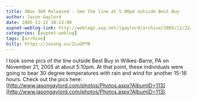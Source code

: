 ```yaml
---
title: XBox 360 Released - See the line at 5:00pm outside Best Buy
author: Jason Gaylord
date: 2005-11-22 10:13:00
aspnet-weblog-link: http://weblogs.asp.net/jgaylord/archive/2005/11/22/431187.aspx
categories: [aspnet-weblog]
tags: [archive]
bitly: https://jasong.us/2LuGPfN
---
```


I took some pics of the line outside Best Buy in Wilkes-Barre, PA on November 21, 2005 at about 5:10pm. At that point, these individuals were going to bear 30 degree temperatures with rain and wind for another 15-16 hours. Check out the pics here: [http://www.jasongaylord.com/photos/Photos.aspx?AlbumID=113](http://www.jasongaylord.com/photos/Photos.aspx?AlbumID=113).